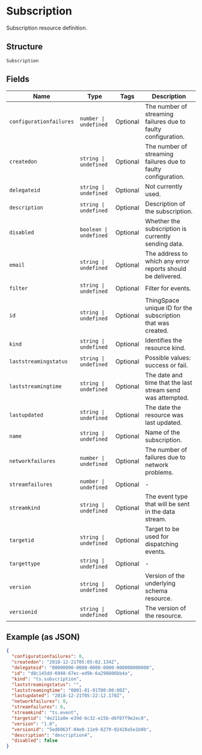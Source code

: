 
# Subscription

Subscription resource definition.

## Structure

`Subscription`

## Fields

| Name | Type | Tags | Description |
|  --- | --- | --- | --- |
| `configurationfailures` | `number \| undefined` | Optional | The number of streaming failures due to faulty configuration. |
| `createdon` | `string \| undefined` | Optional | The number of streaming failures due to faulty configuration. |
| `delegateid` | `string \| undefined` | Optional | Not currently used. |
| `description` | `string \| undefined` | Optional | Description of the subscription. |
| `disabled` | `boolean \| undefined` | Optional | Whether the subscription is currently sending data. |
| `email` | `string \| undefined` | Optional | The address to which any error reports should be delivered. |
| `filter` | `string \| undefined` | Optional | Filter for events. |
| `id` | `string \| undefined` | Optional | ThingSpace unique ID for the subscription that was created. |
| `kind` | `string \| undefined` | Optional | Identifies the resource kind. |
| `laststreamingstatus` | `string \| undefined` | Optional | Possible values: success or fail. |
| `laststreamingtime` | `string \| undefined` | Optional | The date and time that the last stream send was attempted. |
| `lastupdated` | `string \| undefined` | Optional | The date the resource was last updated. |
| `name` | `string \| undefined` | Optional | Name of the subscription. |
| `networkfailures` | `number \| undefined` | Optional | The number of failures due to network problems. |
| `streamfailures` | `number \| undefined` | Optional | - |
| `streamkind` | `string \| undefined` | Optional | The event type that will be sent in the data stream. |
| `targetid` | `string \| undefined` | Optional | Target to be used for dispatching events. |
| `targettype` | `string \| undefined` | Optional | - |
| `version` | `string \| undefined` | Optional | Version of the underlying schema resource. |
| `versionid` | `string \| undefined` | Optional | The version of the resource. |

## Example (as JSON)

```json
{
  "configurationfailures": 0,
  "createdon": "2018-12-21T05:05:02.134Z",
  "delegateid": "00000000-0000-0000-0000-000000000000",
  "id": "d8c145dd-6948-67ec-ed9b-6a298806bb4a",
  "kind": "ts.subscription",
  "laststreamingstatus": "",
  "laststreamingtime": "0001-01-01T00:00:00Z",
  "lastupdated": "2018-12-21T05:22:12.178Z",
  "networkfailures": 0,
  "streamfailures": 0,
  "streamkind": "ts.event",
  "targetid": "4e211a0e-e39d-6c32-e15b-d6f07f9e2ec8",
  "version": "1.0",
  "versionid": "5ed6063f-04e0-11e9-8279-02420a5e1b0b",
  "description": "description4",
  "disabled": false
}
```

